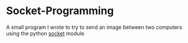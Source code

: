 # Socket-Programming
A small program I wrote to try to send an image between two computers using the python [socket](https://docs.python.org/3/library/socket.html) module
